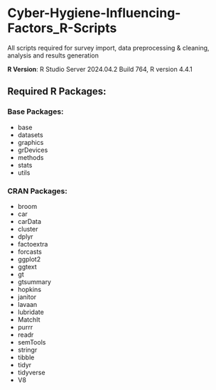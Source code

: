 # Cyber-Hygiene-Influencing-Factors_R-Scripts

All scripts required for survey import, data preprocessing & cleaning, analysis and results generation

**R Version**: R Studio Server 2024.04.2 Build 764, R version 4.4.1

## Required R Packages:

### Base Packages:
- base
- datasets
- graphics
- grDevices
- methods
- stats
- utils

### CRAN Packages:
- broom
- car
- carData
- cluster
- dplyr
- factoextra
- forcasts
- ggplot2
- ggtext
- gt
- gtsummary
- hopkins
- janitor
- lavaan
- lubridate
- MatchIt
- purrr
- readr
- semTools
- stringr
- tibble
- tidyr
- tidyverse
- V8
